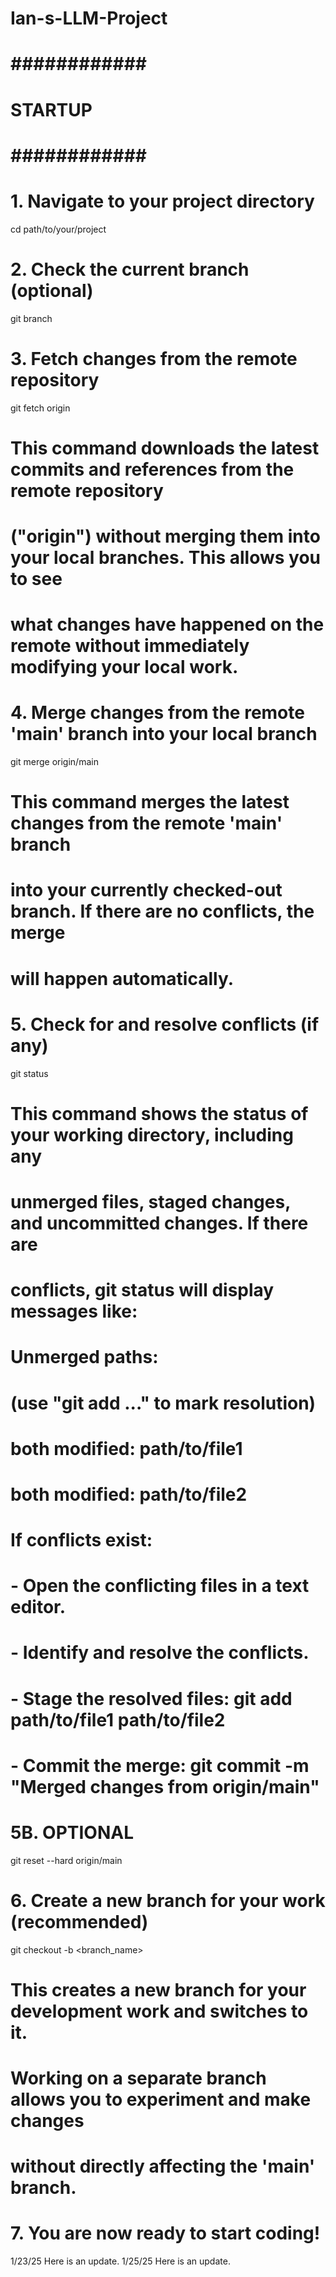 # Ian-s-LLM-Project

# ############ #
#    STARTUP   #
# ############ #

# 1. Navigate to your project directory
cd path/to/your/project 

# 2. Check the current branch (optional)
git branch

# 3. Fetch changes from the remote repository
git fetch origin

# This command downloads the latest commits and references from the remote repository 
# ("origin") without merging them into your local branches. This allows you to see 
# what changes have happened on the remote without immediately modifying your local work.

# 4. Merge changes from the remote 'main' branch into your local branch
git merge origin/main

# This command merges the latest changes from the remote 'main' branch 
# into your currently checked-out branch. If there are no conflicts, the merge 
# will happen automatically. 

# 5. Check for and resolve conflicts (if any)
git status 

# This command shows the status of your working directory, including any 
# unmerged files, staged changes, and uncommitted changes. If there are 
# conflicts, git status will display messages like:
#
#   Unmerged paths:
#     (use "git add <file>..." to mark resolution)
#     both modified:      path/to/file1
#     both modified:      path/to/file2
#
# If conflicts exist:
#   - Open the conflicting files in a text editor.
#   - Identify and resolve the conflicts.
#   - Stage the resolved files: git add path/to/file1 path/to/file2
#   - Commit the merge: git commit -m "Merged changes from origin/main"

# 5B. OPTIONAL
git reset --hard origin/main 

# 6. Create a new branch for your work (recommended)
git checkout -b <branch_name>

# This creates a new branch for your development work and switches to it. 
# Working on a separate branch allows you to experiment and make changes 
# without directly affecting the 'main' branch.

# 7. You are now ready to start coding!

1/23/25 Here is an update.
1/25/25 Here is an update.